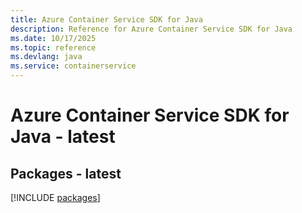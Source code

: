 ```yaml
---
title: Azure Container Service SDK for Java
description: Reference for Azure Container Service SDK for Java
ms.date: 10/17/2025
ms.topic: reference
ms.devlang: java
ms.service: containerservice
---
```

# Azure Container Service SDK for Java - latest
## Packages - latest
[!INCLUDE [packages](container-service-index.md)]